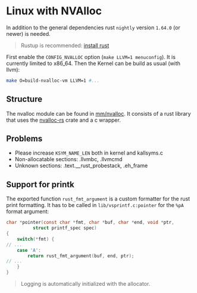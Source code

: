 # Linux with NVAlloc

In addition to the general dependencies rust `nightly` version `1.64.0` (or newer) is needed.
> Rustup is recommended: [install rust](https://www.rust-lang.org/learn/get-started)

First enable the `CONFIG_NVALLOC` option (`make LLVM=1 menuconfig`). It is currently limited to x86_64.
Then the Kernel can be build as usual (with llvm):

```sh
make O=build-nvalloc-vm LLVM=1 #...
```

## Structure

The nvalloc module can be found in [mm/nvalloc](mm/nvalloc).
It consists of a rust library that uses the [nvalloc-rs](https://scm.sra.uni-hannover.de/research/nvalloc-rs) crate and a c wrapper.

## Problems

- Please increase `KSYM_NAME_LEN` both in kernel and kallsyms.c
- Non-allocatable sections: .llvmbc, .llvmcmd
- Unknown sections: .text.__rust_probestack, .eh_frame

## Support for printk

The exported function `rust_fmt_argument` is a custom formatter for the rust print formatting.
It has to be called in `lib/vsprintf.c:pointer` for the `%pA` format argument:

```c
char *pointer(const char *fmt, char *buf, char *end, void *ptr,
	      struct printf_spec spec)
{
    switch(*fmt) {
// ...
    case 'A':
        return rust_fmt_argument(buf, end, ptr);
// ...
    }
}
```

> Logging is automatically initialized with the allocator.

